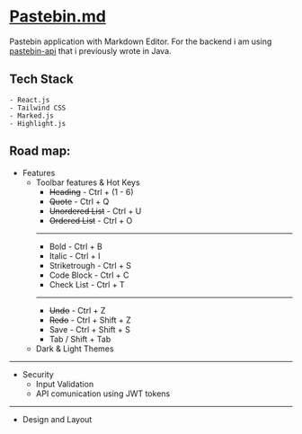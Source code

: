 # [Pastebin.md](https://github.com/kibikalo/pastebin-md)

Pastebin application with Markdown Editor. For the backend i am using [pastebin-api](https://github.com/kibikalo/pastebin-api) that i previously wrote in Java.

## Tech Stack
    - React.js
    - Tailwind CSS
    - Marked.js
    - Highlight.js 

## Road map:

- Features
    - Toolbar features & Hot Keys
        - ~~Heading~~        - Ctrl + (1 - 6)
        - ~~Quote~~          - Ctrl + Q
        - ~~Unordered List~~ - Ctrl + U
        - ~~Ordered List~~   - Ctrl + O
        ***
        - Bold               - Ctrl + B
        - Italic             - Ctrl + I
        - Striketrough       - Ctrl + S
        - Code Block         - Ctrl + C
        - Check List         - Ctrl + T
        ***
        - ~~Undo~~ - Ctrl + Z
        - ~~Redo~~ - Ctrl + Shift + Z
        - Save   - Ctrl + Shift + S
        - Tab / Shift + Tab
    - Dark & Light Themes

***

- Security
    - Input Validation
    - API comunication using JWT tokens

***

- Design and Layout